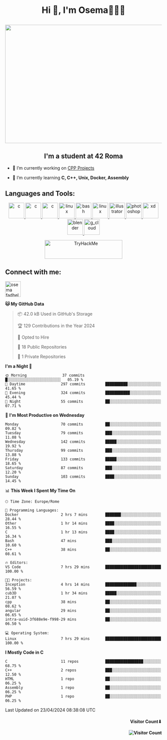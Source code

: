 <h1 align="center">Hi 👋, I'm Osema👨🏽‍💻</h1>

<!-- <h2 align="center"> <a href="https://www.showmyip.com/"><img src="https://github.com/OsemaFadhel/OsemaFadhel/blob/main/img/cybersecurity%20framework.webp" /></a> </h2> -->

<h2 align="center"> <img src="https://github.com/OsemaFadhel/OsemaFadhel/blob/main/img/1712000100607257.gif" width="900" height="380" /> </h2>

<h2 align="center">I'm a student at 42 Roma</h3>

- 🔭 I’m currently working on [CPP Projects](https://github.com/OsemaFadhel/CPP42) 

- 🌱 I’m currently learning **C, C++, Unix, Docker, Assembly**

<h2 align="left">Languages and Tools:</h3>
<p align="center"> 
</a> <a href="https://en.wikipedia.org/wiki/C_(programming_language)" target="_blank" rel="noreferrer">  <img src="https://skillicons.dev/icons?i=c" alt="c" width="50" height="50"/> 
</a> <a href="https://en.wikipedia.org/wiki/C%2B%2B" target="_blank" rel="noreferrer">  <img src="https://skillicons.dev/icons?i=cpp" alt="c" width="50" height="50"/> 
</a> <a href="https://www.python.org/" target="_blank" rel="noreferrer">  <img src="https://skillicons.dev/icons?i=py" alt="c" width="50" height="50"/> 
</a> <a href="https://www.linux.org/" target="_blank" rel="noreferrer"> <img src="https://skillicons.dev/icons?i=linux" alt="linux" width="50" height="50"/>
</a> <a href="https://www.gnu.org/software/bash/" target="_blank" rel="noreferrer"> <img src="https://skillicons.dev/icons?i=bash" alt="bash" width="50" height="50"/> 
</a> <a href="https://code.visualstudio.com/" target="_blank" rel="noreferrer"> <img src="https://skillicons.dev/icons?i=vscode" alt="linux" width="50" height="50"/>
</a> <a href="https://www.adobe.com/in/products/illustrator.html" target="_blank" rel="noreferrer"> <img src="https://skillicons.dev/icons?i=ai" alt="illustrator" width="50" height="50"/> 
</a> <a href="https://www.photoshop.com/enwhat" target="_blank" rel="noreferrer"> <img src="https://skillicons.dev/icons?i=ps" alt="photoshop" width="50" height="50"/> 
</a> <a href="https://www.adobe.com/products/xd.html" target="_blank" rel="noreferrer"> <img src="https://skillicons.dev/icons?i=xd" alt="xd" width="50" height="50"/> 
</a> <a href="https://www.blender.org/" target="_blank" rel="noreferrer"><img src="https://skillicons.dev/icons?i=blender" alt="blender" width="50" height="50"/> 
</a> <a href="https://www.cloudskillsboost.google/public_profiles/3779024f-fae6-49a8-9430-003b65de5349"><img src="https://skillicons.dev/icons?i=gcp" alt="g_cloud" width="50" height="50"/> </a>
</p>
<p align="center"> 
</a> <a href="https://tryhackme.com/p/fazzel"><img src="https://tryhackme-badges.s3.amazonaws.com/fazzel.png" alt="TryHackMe" width="250" height="60"> </a> 

<h2 align="leftt">Connect with me:</h3>
<p align="left">
<a href="https://it.linkedin.com/in/osema-fadhel-7a1996174?trk=people-guest_people_search-card" target="blank"><img align="center" src="https://skillicons.dev/icons?i=linkedin" alt="osema fadhel" height="50" width="50" /></a>
</p>

<!--START_SECTION:waka-->
**🐱 My GitHub Data** 

> 📦 42.0 kB Used in GitHub's Storage 
 > 
> 🏆 129 Contributions in the Year 2024
 > 
> 💼 Opted to Hire
 > 
> 📜 18 Public Repositories 
 > 
> 🔑 1 Private Repositories 
 > 
**I'm a Night 🦉** 

```text
🌞 Morning                37 commits          █░░░░░░░░░░░░░░░░░░░░░░░░   05.19 % 
🌆 Daytime                297 commits         ██████████░░░░░░░░░░░░░░░   41.65 % 
🌃 Evening                324 commits         ███████████░░░░░░░░░░░░░░   45.44 % 
🌙 Night                  55 commits          ██░░░░░░░░░░░░░░░░░░░░░░░   07.71 % 
```
📅 **I'm Most Productive on Wednesday** 

```text
Monday                   70 commits          ██░░░░░░░░░░░░░░░░░░░░░░░   09.82 % 
Tuesday                  79 commits          ███░░░░░░░░░░░░░░░░░░░░░░   11.08 % 
Wednesday                142 commits         █████░░░░░░░░░░░░░░░░░░░░   19.92 % 
Thursday                 99 commits          ███░░░░░░░░░░░░░░░░░░░░░░   13.88 % 
Friday                   133 commits         █████░░░░░░░░░░░░░░░░░░░░   18.65 % 
Saturday                 87 commits          ███░░░░░░░░░░░░░░░░░░░░░░   12.20 % 
Sunday                   103 commits         ████░░░░░░░░░░░░░░░░░░░░░   14.45 % 
```


📊 **This Week I Spent My Time On** 

```text
🕑︎ Time Zone: Europe/Rome

💬 Programming Languages: 
Docker                   2 hrs 7 mins        ███████░░░░░░░░░░░░░░░░░░   28.44 % 
Other                    1 hr 14 mins        ████░░░░░░░░░░░░░░░░░░░░░   16.55 % 
C                        1 hr 13 mins        ████░░░░░░░░░░░░░░░░░░░░░   16.34 % 
Bash                     47 mins             ███░░░░░░░░░░░░░░░░░░░░░░   10.60 % 
C++                      38 mins             ██░░░░░░░░░░░░░░░░░░░░░░░   08.61 % 

🔥 Editors: 
VS Code                  7 hrs 29 mins       █████████████████████████   100.00 % 

🐱‍💻 Projects: 
Inception                4 hrs 14 mins       ██████████████░░░░░░░░░░░   56.59 % 
cub3D                    1 hr 34 mins        █████░░░░░░░░░░░░░░░░░░░░   21.07 % 
cpp                      38 mins             ██░░░░░░░░░░░░░░░░░░░░░░░   08.62 % 
angular                  29 mins             ██░░░░░░░░░░░░░░░░░░░░░░░   06.65 % 
intra-uuid-3f688e9e-f998-29 mins             ██░░░░░░░░░░░░░░░░░░░░░░░   06.50 % 

💻 Operating System: 
Linux                    7 hrs 29 mins       █████████████████████████   100.00 % 
```

**I Mostly Code in C** 

```text
C                        11 repos            █████████████████░░░░░░░░   68.75 % 
C++                      2 repos             ███░░░░░░░░░░░░░░░░░░░░░░   12.50 % 
HTML                     1 repo              ██░░░░░░░░░░░░░░░░░░░░░░░   06.25 % 
Assembly                 1 repo              ██░░░░░░░░░░░░░░░░░░░░░░░   06.25 % 
PHP                      1 repo              ██░░░░░░░░░░░░░░░░░░░░░░░   06.25 % 
```




 Last Updated on 23/04/2024 08:38:08 UTC
<!--END_SECTION:waka-->

<h4 align="right">Visitor Count⬇</h4>

<h4 align="right"> 

![Visitor Count](https://profile-counter.glitch.me/OsemaFadhel/count.svg) </h4>
